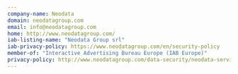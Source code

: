 ```yaml
---
company-name: Neodata
domain: neodatagroup.com
email: info@neodatagroup.com
home: http://www.neodatagroup.com/
iab-listing-name: "Neodata Group srl"
iab-privacy-policy: https://www.neodatagroup.com/en/security-policy
member-of: "Interactive Advertising Bureau Europe (IAB Europe)"
privacy-policy: http://www.neodatagroup.com/data-security/neodata-services-privacy-policy/
---
```




